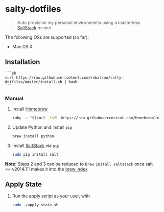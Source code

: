 # salty-dotfiles

> Auto provision my personal environments using a masterless
> [SaltStack](http://docs.saltstack.com/en/latest/) minion

The following OSs are supported (so far):

- Mac OS X

## Installation

    ```sh
    curl https://raw.githubusercontent.com/robatron/salty-dotfiles/master/install.sh | bash
    ```

### Manual

1. Install [Homebrew](http://brew.sh/)

    ```sh
    ruby -e "$(curl -fsSL https://raw.githubusercontent.com/Homebrew/install/master/install)"
    ```

2. Update Python and install `pip`

    ```sh
    brew install python
    ```

3. Install [SaltStack](http://docs.saltstack.com/en/latest/) via `pip`

    ```sh
    sudo pip install salt
    ```

**Note:** Steps 2 and 3 can be reduced to `brew install saltstack` once
salt >= v2014.7.1 makes it into the
[brew index](http://braumeister.org/formula/saltstack)

## Apply State

1. Run the apply script as your user, with

    ```sh
    sudo ./apply-state.sh
    ```
